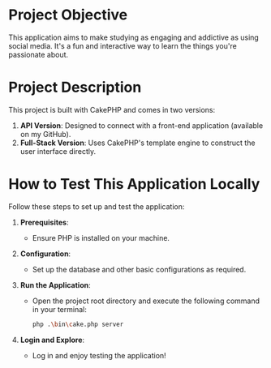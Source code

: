 # Project Objective
This application aims to make studying as engaging and addictive as using social media. It's a fun and interactive way to learn the things you're passionate about.

# Project Description
This project is built with CakePHP and comes in two versions:
1. **API Version**: Designed to connect with a front-end application (available on my GitHub).
2. **Full-Stack Version**: Uses CakePHP's template engine to construct the user interface directly.

# How to Test This Application Locally
Follow these steps to set up and test the application:

1. **Prerequisites**:
   - Ensure PHP is installed on your machine.

2. **Configuration**:
   - Set up the database and other basic configurations as required.

3. **Run the Application**:
   - Open the project root directory and execute the following command in your terminal:
     ```bash
     php .\bin\cake.php server
     ```

4. **Login and Explore**:
   - Log in and enjoy testing the application!





